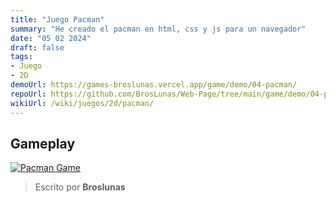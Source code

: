 ```yaml
---
title: "Juego Pacman"
summary: "He creado el pacman en html, css y js para un navegador"
date: "05 02 2024"
draft: false
tags:
- Juego
- 2D
demoUrl: https://games-broslunas.vercel.app/game/demo/04-pacman/
repoUrl: https://github.com/BrosLunas/Web-Page/tree/main/game/demo/04-pacman
wikiUrl: /wiki/juegos/2d/pacman/
---
```


## Gameplay
[![Pacman Game](/img/games/pacman.png)](/video/gameplay/pacman.mp4)

> Escrito por **Broslunas**